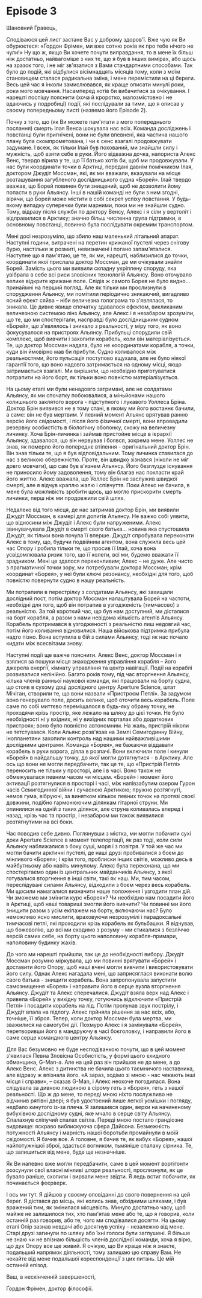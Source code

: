 # Episode 3

Шановний Гравець,

Сподіваюся цей лист застане Вас у доброму здоров'ї. Вже чую як Ви обурюєтеся: «Ґордон Фрімен, ми вже сотню років як про тебе нічого не чули!» Ну що ж, якщо Ви хочете почути виправдання, то в мене їх більш ніж достатньо, найвагоміше з них те, що я був в інших вимірах, або щось на зразок того, і не міг зв'язатися з Вами стандартними способами. Так було до подій, які відбулися вісімнадцять місяців тому, коли з моїм становищем сталася радикальна зміна, і мене перемістили на ці береги. Весь цей час я інколи замислювався, як краще описати минулі роки, роки мого мовчання. Насамперед хотів би вибачитися за очікування. І нарешті поспішу пояснити (хоча й кроротко, малозмістовно і не вдаючись у подробиці) події, які послідували за тими, що я описав у своєму попередньому листі (назвемо його Episode 2).

Почну з того, що (як Ви можете пам'ятати з мого попереднього послання) смерть Ілая Венса шокувала нас всіх. Команда досліджень і повстанці були пригнічені, вони не були впевнені, яка частина нашого плану була скомпрометована, і чи є сенс взагалі продовжувати задумане. І всеж, як тільки Ілай був похований, ми знайшли силу і мужність, щоб взяти себе в руки. Його відважна дочка, напориста Алекс Венс, твердо вірила у те, що її батько хотів би, щоб ми продовжували. У нас були координати точки в Арктиці, передані давнім помічником Ілая, доктором Джудіт Моссман, які, як ми вважали, вказували на місце розташування загубленого дослідницького судна «Борей». Ілай твердо вважав, що Борей повинен бути знищений, щоб не дозволити йому попасти в руки Альянсу. Інші в нашій команді не були з ним згодні, вірячи, що Борей може містити в собі секрет успіху повстання. У будь-якому випадку суперечки були марними, поки ми не знайшли судно. Тому, відразу після служби по доктору Венсу, Алекс і я сіли у вертоліт і відправилися в Арктику; значно більш численна група підтримки, в основному повстанці, повинна була послідувати окремим транспортом.

Мені досі незрозуміло, що збило наш маленький літальний апарат. Наступні години, витрачені на перетин крижаної пустелі через снігову бурю, настільки ж розмиті, невизначені і погано запам'яталися. Наступне що я пам'ятаю, це те, як ми, нарешті, наблизилися до точки, координати якої прислала доктор Моссман, де ми очікували знайти Борей. Замість цього ми виявили складну укріплену споруду, яка увібрала в себе всі риси зловісних технологій Альянсу. Воно оточувало велике відкрите крижане поле. Слідів ж самого Борея не було видно… принаймні на перший погляд. Але як тільки ми прослизнули в спорудження Альянсу, ми помітили періодично зникаючий, вигадливо ясний ефект сяйва – ніби величезна голограма то з'являлася, то зникала. Це дивне явище спочатку здавалося ефектом, викликаним величезною системою лінз Альянсу, але Алекс і я незабаром зрозуміли, що те, що ми спостерігали, насправді було дослідницьким судном «Борей», що з'являлось і зникало з реальності, у міру того, як воно фокусувалося на пристроях Альянсу. Прибульці спорудили свій комплекс, щоб вивчити і захопити корабель, коли він матеріалізується. Те, що доктор Моссман надала, було не координатами корабля, а точки, куди він ймовірно мав би прибути. Судно коливалося між реальностями, його пульсація поступово вщухала, але не було ніякої гарантії того, що воно надовго затримається на одному місці, якщо затримається взагалі. Ми вирішили, що необхідно приготуватися потрапити на його борт, як тільки воно повністю матеріалізується.

На цьому етапі ми були ненадовго затримані, але не солдатами Альянсу, як ми спочатку побоювалися, а міньйонами нашого колишнього заклятого ворога - підступного і лукавого Уоллеса Бріна. Доктор Брін виявився не в тому стані, в якому ми його востаннє бачили, а саме: він не був мертвим. У певний момент Альянс врятував ранню версію його свідомості, і після його фізичної смерті, вони впровадили резервну особистість в біологічну оболонку, схожу на величезну личинку. Хоча Брін-личинка і займав пристойне місце в ієрархії Альянсу, здавалося, що він нервував і боявся, зокрема мене. Уоллес не знав, як померло його попереднє втілення - оригінальний доктор Брін. Він знав тільки те, що я був відповідальним. Тому личинка ставилася до нас з великою обережністю. Проте, він швидко зізнався (ніколи не міг довго мовчати), що сам був в'язнем Альянсу. Його безглузде існування не приносило йому задоволення, тому він благав нас покласти край його життю. Алекс вважала, що Уоллес Брін не заслужив швидкої смерті, але я відчув краплю жалю і співчуття. Поки Алекс не бачила, в мене була можливість зробити щось, що могло прискорити смерть личинки, перш ніж ми продовжили свій шлях.

Недалеко від того місця, де нас затримав доктор Брін, ми виявили Джудіт Моссман, в камері для допитів Альянсу. Не важко собі уявити, що відносини між Джудіт і Алекс були напруженими. Алекс звинувачувала Джудіт в смерті свого батька... новина яка спустошила Джудіт, як тільки вона почула її вперше. Джудіт спробувала переконати Алекс в тому, що, будучи подвійним агентом, вона служила весь цей час Опору і робила тільки те, що просив її Ілай, хоча вона усвідомлювала ризик того, що її колеги, всі ми, будемо вважати її зрадником. Мені це здалося переконливим; Алекс – не дуже. Але чисто з прагматичної точки зору, ми потребували доктора Моссман; крім координат «Борея», у неї були ключі резонансу, необхідні для того, щоб повністю повернути судно в нашу реальність.

Ми потрапили в перестрілку з солдатами Альянсу, які захищали дослідний пост, потім доктор Моссман налаштувала Борей на частоти, необхідні для того, щоб він потрапив в узгодженість (тимчасово) з реальністю. За той короткий час, що був нам доступний, ми дісталися на борт корабля, а разом з нами невідома кількість агентів Альянсу. Корабель протримався в узгодженості з реальністю лиш недовгий час, потім його коливання відновилися. Наша військова підтримка прибула надто пізно. Вона вступила в бій з силами Альянсу, тоді як нас почало кидати між всесвітами знову.

Наступні події ще важче пояснити. Алекс Венс, доктор Моссман і я взялися за пошуки місця знаходження управління корабля – його джерела енергії, кімнату управління та центр навігації. Події на кораблі розвивалися нелінійно. Багато років тому, під час вторгнення Альянсу, кілька членів ранньої наукової команди, які працювали на борту судна, що стояв в сухому доці дослідного центру Aperture Science, штат Мічіган, створили те, що вони назвали «Пристроєм Петлі». За задумом воно генерувало поле, досить велике, щоб оточити весь корабель. Поле саме по собі миттєво переміщалося в будь-яку обрану точку, не проходячи крізь простір, яке лежало на шляху до цієї точки. Не було необхідності ні у вхідних, ні у вихідних порталах або додаткових пристроях; воно було повністю автономним. На жаль, пристрій ніколи не тетстувався. Коли Альянс розв'язав на Землі Семигодинну Війну, інопланетяни захопили контроль над нашими найважливішими дослідними центрами. Команда «Борея», не бажаючи віддавати корабель в руки ворога, діяла в розпачі. Вони включили поле і кинули «Борей» в найдальшу точку, до якої могли дотягнутися - в Арктику. Але ось що вони не могли передбачити, так це те, що «Пристрій Петлі» переносить не тільки у просторі, але і в часі. Воно також не обмежувалася певним часом чи місцем. «Борей» і момент його активації розтягнулися в просторі і часі, між напівзабутим озером Гурон часів Семигодинної війни і сучасною Арктикою; пружно розтягнуті, немов гума, вібруючі, за винятком кількох певних точок на протязі своєї довжини, подібно гармонюючим ділянкам гітарної струни. Ми опинилися на одній з таких ділянок, але струна коливалась вперед і назад, крізь час та простір, і незабаром ми також виявилися розтягнутими на всі боки.

Час поводив себе дивно. Поглянувши з містка, ми могли побачити сухі доки Aperture Science в момент телепортації, як раз тоді, коли сили Альянсу наближалися з боку суші, моря і з повітря. У той же час ми могли бачити арктичні пустелі, де наші друзі пробивалися з боєм до мінливого «Борея»; і крім того, проблиски інших світів, можливо десь в майбутньому або навіть минулому. Алекс була переконана, що ми спостерігаємо один із центральних майданчиків Альянсу, з якої готувалися вторгнення в інші світи, такі як наш. Ми, тим часом, переслідувані силами Альянсу, відходили з боєм через весь корабель. Ми щосили намагалися визначити наше положення і узгодити план дій. Чи зможемо ми змінити курс «Борея»? Чи необхідно нам посадити його в Арктиці, щоб наші товариші змогли його вивчити? Чи повинні ми його знищити разом з усім екіпажем на борту, включаючи нас? Було неможливо ясно мислити, враховуючи незрозумілі і парадоксальні тимчасові петлі, які проходили крізь корабель як бульбашки. Я відчував, що божеволію, що всі ми сходимо з розуму – ми стикалися з безліччю версій самих себе, на борту цього наполовину корабля-примари, наполовину будинку жахів.

До чого ми нарешті прийшли, так це до необхідності вибору. Джудіт Моссман розумно міркувала, що ми повинні врятувати «Борей» і доставити його Опору, щоб наші вчені могли вивчити і використовувати його силу. Однак Алекс нагадала мені, що заприсяглася виконати волю свого батька - знищити корабель. Вона запропонувала запустити самознищення «Борея» і направити його в серце вузла вторгнення Альянсу. Джудіт та Алекс сперечалися. Джудіт взяла верх над Алекс і привела «Борей» у вихідну точку, готуючись відключити «Пристрій Петлі» і посадити корабель на лід. Потім пролунав звук пострілу, і Джудіт впала на підлогу. Алекс прйняла рішення за нас всіх, або, точніше, її зброя. Тепер, коли доктор Моссман була мертва, ми зважилися на самогубні дії. Похмуро Алекс і я замінували «Борей», перетворивши його в мандруючу в часі боєголовку, і направили його в саме серце командного центру Альянсу.

Для Вас безумовно не буде несподіванкою почути, що в цей момент з'явилася Певна Зловісна Особистість, у формі цього єхидного обманщика, G-Man-а. Але на цей раз він прийшов не до мене, а до Алекс Венс. Алекс з дитинства не бачила цього таємничого наставника, але відразу ж впізнала його. «А зараз, ходімо зі мною - нас чекають інші місця і справи», – сказав G-Man, і Алекс неохоче погодилася. Вона слідувала за дивною людиною в сірому геть з «Борея», геть з нашої реальності. Що ж до мене, то переді мною ніхто послужливо не відчинив рятівні двері; я був удостоєний лише легкої усмішки і погляду, недбало кинутого із-за плеча. Я залишився один, верхи на начиненому вибухівкою дослідному судні, яке мчало в серце світу Альянсу. Спалахнув сліпучий спалах світла. Переді мною постало грандіозне видовище: яскраво виблискуюча сфера Дайсона. Безмежність потужності Альянсу і марність нашої боротьби промайнули в моїй свідомості. Я бачив все. А головне, я бачив те, як вибух «Борея», нашої найпотужнішої зброї, здасться вогником, тьмяніше спалаху сірника. Те, що залишиться від мене, буде ще незначніше.

Як Ви напевно вже могли передбачити, саме в цей момент вортігонти розсунули свої власні мінливі штори реальності, прослизнули, як це бувало раніше, схопили і вирвали мене звідти. Я ледь встиг побачити, як починається феєрверк.

І ось ми тут. Я дійшов у своєму оповіданні до свого повернення на цей берег. Я дістався до місць, які колись знав, обхідними шляхами, і був вражений тим, як змінилася місцевість. Минуло достатньо часу, щоб майже не залишилося тих, хто пам'ятав мене або те, що я говорив, коли останній раз говорив, або те, чого ми сподівалися досягти. На цьому етапі Опір зазнав невдачі або досягнув успіху - незалежно від мене. Старі друзі загинули по шляху або їхні голоси були заглушені. Я більше не знаю чи не впізнаю більшість членів дослідної команди, хоча я вірю, що дух Опору все ще живий. Я очікую, що Ви краще ніж я знаєте, подальший напрямок діяльності, тому залишаю цю справу Вам. Не чекайте від мене подальшої кореспонденції з цих питань. Це мій останній епізод.

Ваш, в нескінченній завершеності,

Ґордон Фрімен, доктор філософії.
